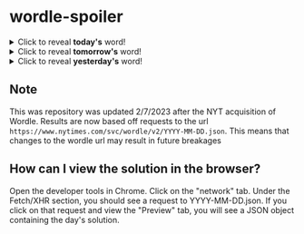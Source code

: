 # wordle-spoiler

<details>
  <summary>Click to reveal <b>today's</b> word!</summary>
  <br>
  <b> psalm </b>
</details>

<details>
  <summary>Click to reveal <b>tomorrow's</b> word!</summary>
  <br>
  <b> ridge </b>
</details>

<details>
  <summary>Click to reveal <b>yesterday's</b> word!</summary>
  <br>
  <b> stash </b>
</details>

## Note
This was repository was updated 2/7/2023 after the NYT acquisition of Wordle. Results are now based off requests to the url `https://www.nytimes.com/svc/wordle/v2/YYYY-MM-DD.json`. This means that changes to the wordle url may result in future breakages

## How can I view the solution in the browser?
Open the developer tools in Chrome. Click on the "network" tab. Under the Fetch/XHR section, you should see a request to YYYY-MM-DD.json. If you click on that request and view the "Preview" tab, you will see a JSON object containing the day's solution.